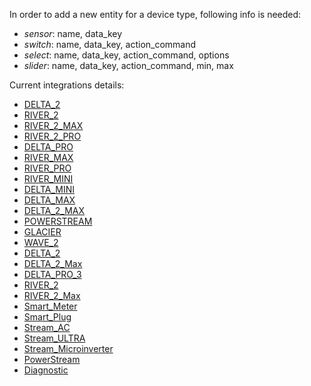 In order to add a new entity for a device type, following info is needed:

- _sensor_: name, data_key
- _switch_: name, data_key, action_command
- _select_: name, data_key, action_command, options
- _slider_: name, data_key, action_command, min, max

Current integrations details:

- [DELTA_2](devices/DELTA_2.md)
- [RIVER_2](devices/RIVER_2.md)
- [RIVER_2_MAX](devices/RIVER_2_MAX.md)
- [RIVER_2_PRO](devices/RIVER_2_PRO.md)
- [DELTA_PRO](devices/DELTA_PRO.md)
- [RIVER_MAX](devices/RIVER_MAX.md)
- [RIVER_PRO](devices/RIVER_PRO.md)
- [RIVER_MINI](devices/RIVER_MINI.md)
- [DELTA_MINI](devices/DELTA_MINI.md)
- [DELTA_MAX](devices/DELTA_MAX.md)
- [DELTA_2_MAX](devices/DELTA_2_MAX.md)
- [POWERSTREAM](devices/POWERSTREAM.md)
- [GLACIER](devices/GLACIER.md)
- [WAVE_2](devices/WAVE_2.md)
- [DELTA_2](devices/DELTA_2-Public.md)
- [DELTA_2_Max](devices/DELTA_2_Max-Public.md)
- [DELTA_PRO_3](devices/Delta_Pro_3-Public.md)
- [RIVER_2](devices/RIVER_2-Public.md)
- [RIVER_2_Max](devices/RIVER_2_Max-Public.md)
- [Smart_Meter](devices/Smart_Meter-Public.md)
- [Smart_Plug](devices/Smart_Plug-Public.md)
- [Stream_AC](devices/Stream_AC-Public.md)
- [Stream_ULTRA](devices/Stream_Ultra-Public.md)
- [Stream_Microinverter](devices/Stream_Microinverter-Public.md)
- [PowerStream](devices/PowerStream-Public.md)
- [Diagnostic](devices/Diagnostic-Public.md)
